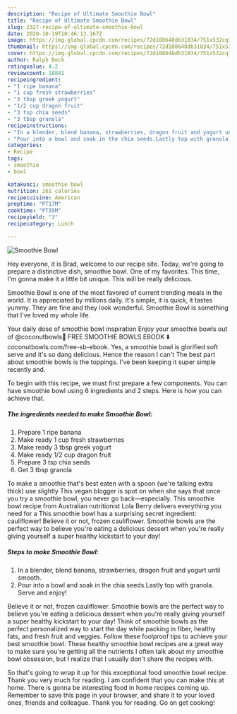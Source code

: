 ```yaml
---
description: "Recipe of Ultimate Smoothie Bowl"
title: "Recipe of Ultimate Smoothie Bowl"
slug: 2327-recipe-of-ultimate-smoothie-bowl
date: 2020-10-19T10:46:13.167Z
image: https://img-global.cpcdn.com/recipes/72d108648db31834/751x532cq70/smoothie-bowl-recipe-main-photo.jpg
thumbnail: https://img-global.cpcdn.com/recipes/72d108648db31834/751x532cq70/smoothie-bowl-recipe-main-photo.jpg
cover: https://img-global.cpcdn.com/recipes/72d108648db31834/751x532cq70/smoothie-bowl-recipe-main-photo.jpg
author: Ralph Beck
ratingvalue: 4.2
reviewcount: 18841
recipeingredient:
- "1 ripe banana"
- "1 cup fresh strawberries"
- "3 tbsp greek yogurt"
- "1/2 cup dragon fruit"
- "3 tsp chia seeds"
- "3 tbsp granola"
recipeinstructions:
- "In a blender, blend banana, strawberries, dragon fruit and yogurt until smooth."
- "Pour into a bowl and soak in the chia seeds.Lastly top with granola. Serve and enjoy!"
categories:
- Recipe
tags:
- smoothie
- bowl

katakunci: smoothie bowl 
nutrition: 261 calories
recipecuisine: American
preptime: "PT17M"
cooktime: "PT35M"
recipeyield: "3"
recipecategory: Lunch

---
```



![Smoothie Bowl](https://img-global.cpcdn.com/recipes/72d108648db31834/751x532cq70/smoothie-bowl-recipe-main-photo.jpg)

Hey everyone, it is Brad, welcome to our recipe site. Today, we're going to prepare a distinctive dish, smoothie bowl. One of my favorites. This time, I'm gonna make it a little bit unique. This will be really delicious.

Smoothie Bowl is one of the most favored of current trending meals in the world. It is appreciated by millions daily. It's simple, it is quick, it tastes yummy. They are fine and they look wonderful. Smoothie Bowl is something that I've loved my whole life.

Your daily dose of smoothie bowl inspiration Enjoy your smoothie bowls out of @coconutbowls🥥 FREE SMOOTHIE BOWLS EBOOK ⬇️ coconutbowls.com/free-sb-ebook. Yes, a smoothie bowl is glorified soft serve and it&#39;s so dang delicious. Hence the reason I can&#39;t The best part about smoothie bowls is the toppings. I&#39;ve been keeping it super simple recently and.


To begin with this recipe, we must first prepare a few components. You can have smoothie bowl using 6 ingredients and 2 steps. Here is how you can achieve that.

<!--inarticleads1-->

##### The ingredients needed to make Smoothie Bowl:

1. Prepare 1 ripe banana
1. Make ready 1 cup fresh strawberries
1. Make ready 3 tbsp greek yogurt
1. Make ready 1/2 cup dragon fruit
1. Prepare 3 tsp chia seeds
1. Get 3 tbsp granola


To make a smoothie that&#39;s best eaten with a spoon (we&#39;re talking extra thick) use slightly This vegan blogger is spot on when she says that once you try a smoothie bowl, you never go back—especially. This smoothie bowl recipe from Australian nutritionist Lola Berry delivers everything you need for a This smoothie bowl has a surprising secret ingredient: cauliflower! Believe it or not, frozen cauliflower. Smoothie bowls are the perfect way to believe you&#39;re eating a delicious dessert when you&#39;re really giving yourself a super healthy kickstart to your day! 

<!--inarticleads2-->

##### Steps to make Smoothie Bowl:

1. In a blender, blend banana, strawberries, dragon fruit and yogurt until smooth.
1. Pour into a bowl and soak in the chia seeds.Lastly top with granola. Serve and enjoy!


Believe it or not, frozen cauliflower. Smoothie bowls are the perfect way to believe you&#39;re eating a delicious dessert when you&#39;re really giving yourself a super healthy kickstart to your day! Think of smoothie bowls as the perfect personalized way to start the day while packing in fiber, healthy fats, and fresh fruit and veggies. Follow these foolproof tips to achieve your best smoothie bowl. These healthy smoothie bowl recipes are a great way to make sure you&#39;re getting all the nutrients I often talk about my smoothie bowl obsession, but I realize that I usually don&#39;t share the recipes with. 

So that's going to wrap it up for this exceptional food smoothie bowl recipe. Thank you very much for reading. I am confident that you can make this at home. There is gonna be interesting food in home recipes coming up. Remember to save this page in your browser, and share it to your loved ones, friends and colleague. Thank you for reading. Go on get cooking!
